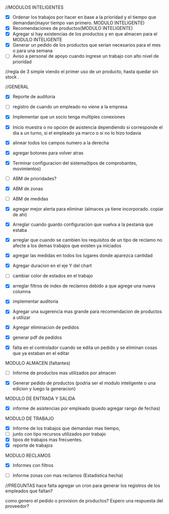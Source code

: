 
//MODULOS INTELIGENTES
- [x] Ordenar los trabajos por hacer en base a la prioridad y el tiempo que demandan(mayor tiempo van primero. MODULO INTELIGENTE)
- [x] Recomendaciones de productos(MODULO INTELIGENTE)
- [x] Agregar si hay existencias de los productos y en que almacen para el MODULO INTELIGENTE
- [x] Generar un pedido de los productos que serian necesarios para el mes o para una semana
- [ ] Aviso a personal de apoyo cuando ingrese un trabajo con alto nivel de prioridad

//regla de 3 simple viendo el primer uso de un producto, hasta quedar sin stock .


//GENERAL
- [x] Reporte de auditoria
- [ ] registro de cuando un empleado no viene a la empresa 
- [x] Implementar que un socio tenga multiples conexiones
- [x] Inicio muestra o no opcion de asistencia dependiendo si corresponde el dia a un turno, si el empleado ya 
marco o si no lo hizo todavia
- [x] alinear todos los campos numero a la derecha
- [x] agregar botones para volver atras
- [x] Terminar configuracion del sistema(tipos de comprobantes, movimientos)
- [ ] ABM de prioridades?
- [x] ABM de zonas
- [ ] ABM de medidas
- [x] agregar mejor alerta para eliminar (almaces ya tiene incorporado. copiar de ahi)
- [x] Arreglar cuando guardo configuracion que vuelva a la pestania que estaba
- [x] arreglar que cuando se cambien los requisitos de un tipo de reclamo no afecte
a los demas trabajos que existen ya iniciados
- [x] agregar las medidas en todos los lugares donde aparezca cantidad

- [x] Agregar duracion en el eje Y del chart

- [ ] cambiar color de estados en el trabajo

- [x] arreglar filtros de index de reclamos debido a que agrege una nueva columna

- [x] implementar auditoria

- [x] Agregar una sugerencia mas grande para recomendacion de productos a utilizar 
- [x] Agregar eliminacion de pedidos
- [x] generar pdf de pedidos
- [x] falta en el controlador cuando se edita un pedido y se eliminan cosas que ya estaban en el editar


MODULO ALMACEN (faltantes)
- [ ] Informe de productos mas utilizados por almacen
- [x] Generar pedido de productos (podria ser el modulo inteligente o una edicion y luego la generacion)


MODULO DE ENTRADA Y SALIDA
- [x] informe de asistencias por empleado (puedo agregar rango de fechas)


MODULO DE TRABAJO
- [x] Informe de los trabajos que demandan mas tiempo,
- [ ] junto con tipo recursos utilizados por trabajo
- [x] tipos de trabajos mas frecuentes.
- [x] reporte de trabajos

MODULO RECLAMOS
- [x] Informes con filtros
- [ ] Informe zonas con mas reclamos (Estadistica hecha)




//PREGUNTAS
hace falta agregar un cron para generar los registros de los empleados que faltan?

como genero el pedido o provision de productos? Espero una respuesta del proveedor?
